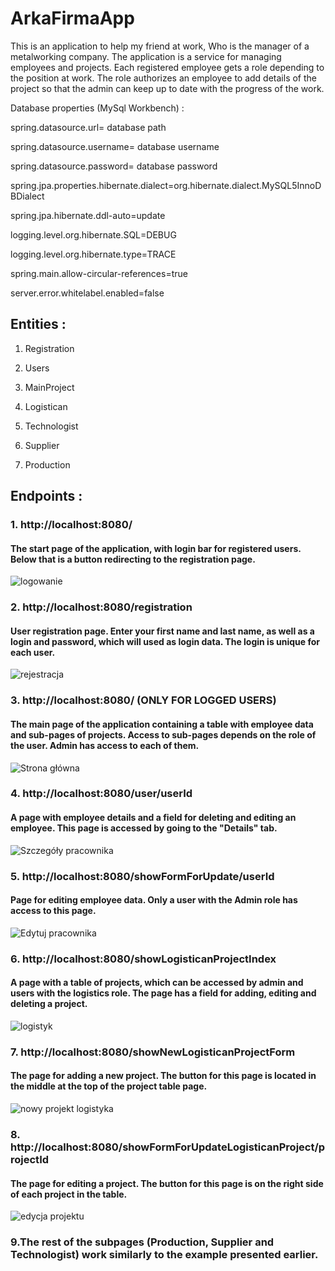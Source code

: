 ArkaFirmaApp
===
This is an application to help my friend at work,
Who is the manager of a metalworking company.
The application is a service for managing employees and projects.
Each registered employee gets a role depending to the position at work.
The role authorizes an employee to add details
of the project so that the admin can keep up to date
with the progress of the work.

Database properties (MySql Workbench) : 

spring.datasource.url= database path

spring.datasource.username= database username

spring.datasource.password= database password

spring.jpa.properties.hibernate.dialect=org.hibernate.dialect.MySQL5InnoDBDialect

spring.jpa.hibernate.ddl-auto=update

logging.level.org.hibernate.SQL=DEBUG

logging.level.org.hibernate.type=TRACE

spring.main.allow-circular-references=true

server.error.whitelabel.enabled=false

## Entities :
1. Registration

2. Users

3. MainProject

4. Logistican

5. Technologist

6. Supplier

7. Production

## Endpoints :
### 1. http://localhost:8080/ 
#### The start page of the application, with login bar for registered users. Below that is a button redirecting to the registration page.
![logowanie](https://user-images.githubusercontent.com/61734661/212404433-addcb37e-1f9e-4199-9002-801d4303cc98.png)
### 2. http://localhost:8080/registration
#### User registration page. Enter your first name and last name, as well as a login and password, which will used as login data. The login is unique for each user.
![rejestracja](https://user-images.githubusercontent.com/61734661/212404477-aa57e1ec-bfde-42fd-8246-12ed7d6e03a1.png)
### 3. http://localhost:8080/ (ONLY FOR LOGGED USERS) 
#### The main page of the application containing a table with employee data and sub-pages of projects. Access to sub-pages depends on the role of the user. Admin has access to each of them.
![Strona główna](https://user-images.githubusercontent.com/61734661/212404523-a7ed4251-e111-442b-a564-32aec39b84a2.png)
### 4. http://localhost:8080/user/userId
#### A page with employee details and a field for deleting and editing an employee. This page is accessed by going to the "Details" tab.
![Szczegóły pracownika](https://user-images.githubusercontent.com/61734661/212404551-5fb2c1d5-e3b8-4f88-b924-089a6d779117.png)
### 5. http://localhost:8080/showFormForUpdate/userId
#### Page for editing employee data. Only a user with the Admin role has access to this page.
![Edytuj pracownika](https://user-images.githubusercontent.com/61734661/212404605-2fe50899-11fd-494c-80d2-97b9380225f8.png)
### 6. http://localhost:8080/showLogisticanProjectIndex
#### A page with a table of projects, which can be accessed by admin and users with the logistics role. The page has a field for adding, editing and deleting a project.
![logistyk](https://user-images.githubusercontent.com/61734661/212404638-7d14dbad-1f5d-4b97-a4e3-299883f8ebfc.png)
### 7. http://localhost:8080/showNewLogisticanProjectForm
#### The page for adding a new project. The button for this page is located in the middle at the top of the project table page.
![nowy projekt logistyka](https://user-images.githubusercontent.com/61734661/212404670-65dc4da1-2b0a-461f-91f3-462df25c1f1a.png)
### 8. http://localhost:8080/showFormForUpdateLogisticanProject/projectId
#### The page for editing a project. The button for this page is on the right side of each project in the table.
![edycja projektu](https://user-images.githubusercontent.com/61734661/212404725-0b8e2e82-3f8c-4e5d-bed4-bd87479f9fe0.png)
### 9.The rest of the subpages (Production, Supplier and Technologist) work similarly to the example presented earlier.
